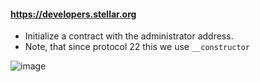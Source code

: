 #### https://developers.stellar.org

- Initialize a contract with the administrator address.
- Note, that since protocol 22 this we use `__constructor` 

![image](https://github.com/user-attachments/assets/d5f778a7-eda2-4cd9-9059-c8a2f82e15cc)
